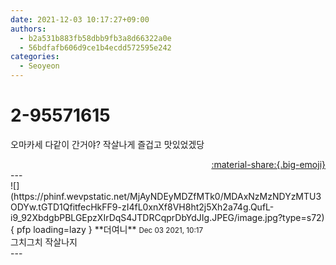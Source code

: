 ```yaml
---
date: 2021-12-03 10:17:27+09:00
authors:
  - b2a531b883fb58dbb9fb3a8d66322a0e
  - 56bdfafb606d9ce1b4ecdd572595e242
categories:
  - Seoyeon
---
```


# 2-95571615

<div class="post-container" markdown="1">
<div class="content-container md-sidebar__scrollwrap" markdown="1">

오마카세 다같이 간거야? 작살나게 즐겁고 맛있었겠당

</div>
</div>

<div style="text-align: right;" markdown="1">
<a href="https://weverse.io/fromis9/fanpost/2-95571615" style="text-align: right;">:material-share:{.big-emoji}</a>
</div>
---

<div class="comments-container md-sidebar__scrollwrap" markdown="1">
<div class="comment" markdown="1">
<div class='id-container' markdown="1">
![](https://phinf.wevpstatic.net/MjAyNDEyMDZfMTk0/MDAxNzMzNDYzMTU3ODYw.tGTD1QfitfecHkFF9-zI4fL0xnXf8VH8ht2j5Xh2a74g.QufL-i9_92XbdgbPBLGEpzXIrDqS4JTDRCqprDbYdJIg.JPEG/image.jpg?type=s72){ pfp loading=lazy }
**<span class="artist">더여니</span>** <small>Dec 03 2021, 10:17</small><br>
</div>
<div class='comment-body' markdown="1">
그치그치 작살나지
</div>
</div>
</div>
---
